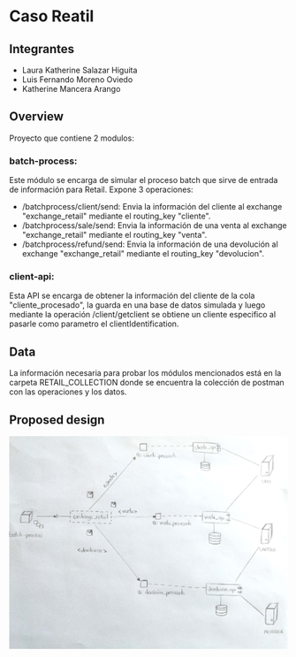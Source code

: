 # Caso Reatil

## Integrantes
- Laura Katherine Salazar Higuita
- Luis Fernando Moreno Oviedo
- Katherine Mancera Arango

## Overview  
Proyecto que contiene 2 modulos:
### batch-process: 
Este módulo se encarga de simular el proceso batch que sirve de entrada de información para Retail. Expone 3 operaciones:
* /batchprocess/client/send: Envia la información del cliente al exchange "exchange_retail" mediante el routing_key "cliente".
* /batchprocess/sale/send: Envia la información de una venta al exchange "exchange_retail" mediante el routing_key "venta".
* /batchprocess/refund/send: Envia la información de una devolución al exchange "exchange_retail" mediante el routing_key "devolucion".

### client-api:
Esta API se encarga de obtener la información del cliente de la cola "cliente_procesado", la guarda en una base de datos simulada y luego mediante la operación /client/getclient  se obtiene un cliente especifico al pasarle como parametro el clientIdentification.

## Data
La información necesaria para probar los módulos mencionados está en la carpeta RETAIL_COLLECTION donde se encuentra la colección de postman con las operaciones y los datos.

## Proposed design
![alt text](https://github.com/kathe20m/retail/blob/master/modelo%20retail/RETAIL_DESIGN.jpg)
